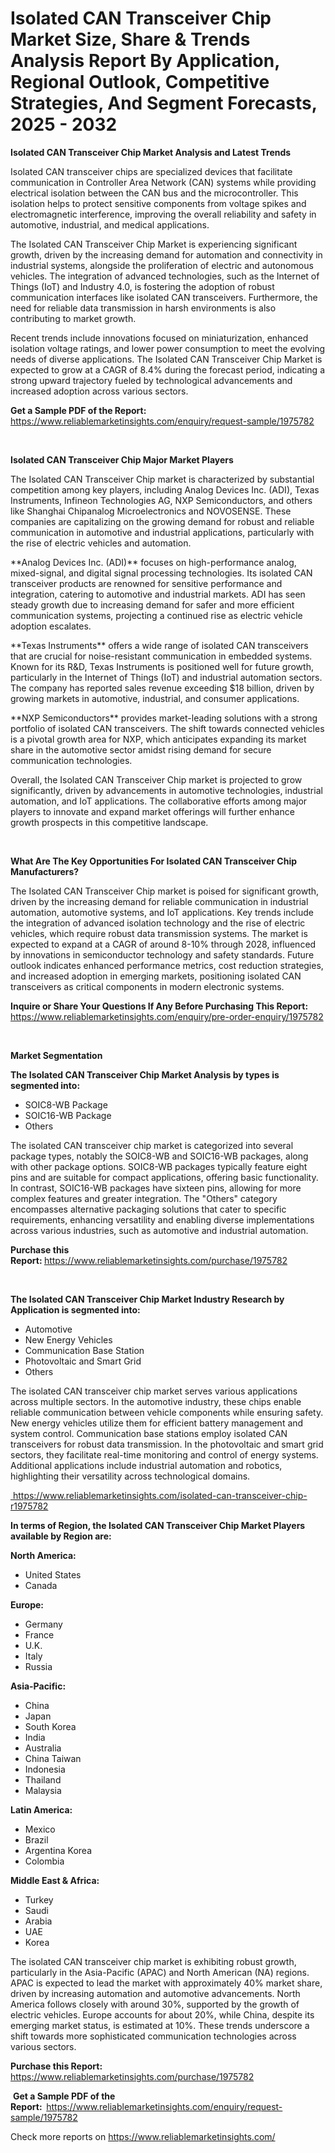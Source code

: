 <p><h1>Isolated CAN Transceiver Chip Market Size, Share & Trends Analysis Report By Application, Regional Outlook, Competitive Strategies, And Segment Forecasts, 2025 - 2032</h1></p><p><strong>Isolated CAN Transceiver Chip Market Analysis and Latest Trends</strong></p>
<p><p>Isolated CAN transceiver chips are specialized devices that facilitate communication in Controller Area Network (CAN) systems while providing electrical isolation between the CAN bus and the microcontroller. This isolation helps to protect sensitive components from voltage spikes and electromagnetic interference, improving the overall reliability and safety in automotive, industrial, and medical applications.</p><p>The Isolated CAN Transceiver Chip Market is experiencing significant growth, driven by the increasing demand for automation and connectivity in industrial systems, alongside the proliferation of electric and autonomous vehicles. The integration of advanced technologies, such as the Internet of Things (IoT) and Industry 4.0, is fostering the adoption of robust communication interfaces like isolated CAN transceivers. Furthermore, the need for reliable data transmission in harsh environments is also contributing to market growth.</p><p>Recent trends include innovations focused on miniaturization, enhanced isolation voltage ratings, and lower power consumption to meet the evolving needs of diverse applications. The Isolated CAN Transceiver Chip Market is expected to grow at a CAGR of 8.4% during the forecast period, indicating a strong upward trajectory fueled by technological advancements and increased adoption across various sectors.</p></p>
<p><strong>Get a Sample PDF of the Report:&nbsp;</strong> <a href="https://www.reliablemarketinsights.com/enquiry/request-sample/1975782?utm_campaign=3361&utm_medium=2&utm_source=Github&utm_content=ia&utm_term=07042025&utm_id=isolated-can-transceiver-chip">https://www.reliablemarketinsights.com/enquiry/request-sample/1975782</a></p>
<p>&nbsp;</p>
<p><strong>Isolated CAN Transceiver Chip Major Market Players</strong></p>
<p><p>The Isolated CAN Transceiver Chip market is characterized by substantial competition among key players, including Analog Devices Inc. (ADI), Texas Instruments, Infineon Technologies AG, NXP Semiconductors, and others like Shanghai Chipanalog Microelectronics and NOVOSENSE. These companies are capitalizing on the growing demand for robust and reliable communication in automotive and industrial applications, particularly with the rise of electric vehicles and automation.</p><p>**Analog Devices Inc. (ADI)** focuses on high-performance analog, mixed-signal, and digital signal processing technologies. Its isolated CAN transceiver products are renowned for sensitive performance and integration, catering to automotive and industrial markets. ADI has seen steady growth due to increasing demand for safer and more efficient communication systems, projecting a continued rise as electric vehicle adoption escalates.</p><p>**Texas Instruments** offers a wide range of isolated CAN transceivers that are crucial for noise-resistant communication in embedded systems. Known for its R&D, Texas Instruments is positioned well for future growth, particularly in the Internet of Things (IoT) and industrial automation sectors. The company has reported sales revenue exceeding $18 billion, driven by growing markets in automotive, industrial, and consumer applications.</p><p>**NXP Semiconductors** provides market-leading solutions with a strong portfolio of isolated CAN transceivers. The shift towards connected vehicles is a pivotal growth area for NXP, which anticipates expanding its market share in the automotive sector amidst rising demand for secure communication technologies.</p><p>Overall, the Isolated CAN Transceiver Chip market is projected to grow significantly, driven by advancements in automotive technologies, industrial automation, and IoT applications. The collaborative efforts among major players to innovate and expand market offerings will further enhance growth prospects in this competitive landscape.</p></p>
<p>&nbsp;</p>
<p><strong>What Are The Key Opportunities For Isolated CAN Transceiver Chip Manufacturers?</strong></p>
<p><p>The Isolated CAN Transceiver Chip market is poised for significant growth, driven by the increasing demand for reliable communication in industrial automation, automotive systems, and IoT applications. Key trends include the integration of advanced isolation technology and the rise of electric vehicles, which require robust data transmission systems. The market is expected to expand at a CAGR of around 8-10% through 2028, influenced by innovations in semiconductor technology and safety standards. Future outlook indicates enhanced performance metrics, cost reduction strategies, and increased adoption in emerging markets, positioning isolated CAN transceivers as critical components in modern electronic systems.</p></p>
<p><strong>Inquire or Share Your Questions If Any Before Purchasing This Report:</strong> <a href="https://www.reliablemarketinsights.com/enquiry/pre-order-enquiry/1975782?utm_campaign=3361&utm_medium=2&utm_source=Github&utm_content=ia&utm_term=07042025&utm_id=isolated-can-transceiver-chip">https://www.reliablemarketinsights.com/enquiry/pre-order-enquiry/1975782</a></p>
<p>&nbsp;</p>
<p><strong>Market Segmentation</strong></p>
<p><strong>The Isolated CAN Transceiver Chip Market Analysis by types is segmented into:</strong></p>
<p><ul><li>SOIC8-WB Package</li><li>SOIC16-WB Package</li><li>Others</li></ul></p>
<p><p>The isolated CAN transceiver chip market is categorized into several package types, notably the SOIC8-WB and SOIC16-WB packages, along with other package options. SOIC8-WB packages typically feature eight pins and are suitable for compact applications, offering basic functionality. In contrast, SOIC16-WB packages have sixteen pins, allowing for more complex features and greater integration. The "Others" category encompasses alternative packaging solutions that cater to specific requirements, enhancing versatility and enabling diverse implementations across various industries, such as automotive and industrial automation.</p></p>
<p><strong>Purchase this Report:&nbsp;</strong><a href="https://www.reliablemarketinsights.com/purchase/1975782?utm_campaign=3361&utm_medium=2&utm_source=Github&utm_content=ia&utm_term=07042025&utm_id=isolated-can-transceiver-chip">https://www.reliablemarketinsights.com/purchase/1975782</a></p>
<p>&nbsp;</p>
<p><strong>The Isolated CAN Transceiver Chip Market Industry Research by Application is segmented into:</strong></p>
<p><ul><li>Automotive</li><li>New Energy Vehicles</li><li>Communication Base Station</li><li>Photovoltaic and Smart Grid</li><li>Others</li></ul></p>
<p><p>The isolated CAN transceiver chip market serves various applications across multiple sectors. In the automotive industry, these chips enable reliable communication between vehicle components while ensuring safety. New energy vehicles utilize them for efficient battery management and system control. Communication base stations employ isolated CAN transceivers for robust data transmission. In the photovoltaic and smart grid sectors, they facilitate real-time monitoring and control of energy systems. Additional applications include industrial automation and robotics, highlighting their versatility across technological domains.</p></p>
<p><a href="https://www.reliablemarketinsights.com/isolated-can-transceiver-chip-r1975782?utm_campaign=3361&utm_medium=2&utm_source=Github&utm_content=ia&utm_term=07042025&utm_id=isolated-can-transceiver-chip">&nbsp;https://www.reliablemarketinsights.com/isolated-can-transceiver-chip-r1975782</a></p>
<p><strong>In terms of Region, the Isolated CAN Transceiver Chip Market Players available by Region are:</strong></p>
<p>
    <p> <strong> North America: </strong>
        <ul>
            <li>United States</li>
            <li>Canada</li>
        </ul>
        </p> 
    <p> <strong> Europe: </strong>
        <ul>
            <li>Germany</li>
            <li>France</li>
            <li>U.K.</li>
            <li>Italy</li>
            <li>Russia</li>
        </ul>
        </p> 
    <p> <strong> Asia-Pacific: </strong>
        <ul>
            <li>China</li>
            <li>Japan</li>
            <li>South Korea</li>
            <li>India</li>
            <li>Australia</li>
            <li>China Taiwan</li>
            <li>Indonesia</li>
            <li>Thailand</li>
            <li>Malaysia</li>
        </ul>
        </p> 
    <p> <strong> Latin America: </strong>
        <ul>
            <li>Mexico</li>
            <li>Brazil</li>
            <li>Argentina Korea</li>
            <li>Colombia</li>
        </ul>
        </p> 
    <p> <strong> Middle East & Africa: </strong>
        <ul>
            <li>Turkey</li>
            <li>Saudi</li>
            <li>Arabia</li>
            <li>UAE</li>
            <li>Korea</li>
        </ul>
    </p>
    </p>
<p><p>The isolated CAN transceiver chip market is exhibiting robust growth, particularly in the Asia-Pacific (APAC) and North American (NA) regions. APAC is expected to lead the market with approximately 40% market share, driven by increasing automation and automotive advancements. North America follows closely with around 30%, supported by the growth of electric vehicles. Europe accounts for about 20%, while China, despite its emerging market status, is estimated at 10%. These trends underscore a shift towards more sophisticated communication technologies across various sectors.</p></p>
<p><strong>Purchase this Report: </strong><a href="https://www.reliablemarketinsights.com/purchase/1975782?utm_campaign=3361&utm_medium=2&utm_source=Github&utm_content=ia&utm_term=07042025&utm_id=isolated-can-transceiver-chip">https://www.reliablemarketinsights.com/purchase/1975782</a></p>
<p>&nbsp;<strong>Get a Sample PDF of the Report:&nbsp;&nbsp;</strong><a href="https://www.reliablemarketinsights.com/enquiry/request-sample/1975782?utm_campaign=3361&utm_medium=2&utm_source=Github&utm_content=ia&utm_term=07042025&utm_id=isolated-can-transceiver-chip">https://www.reliablemarketinsights.com/enquiry/request-sample/1975782</a></p>
<p><strong></strong></p>
<p>Check more reports on <a href="https://www.reliablemarketinsights.com/?utm_campaign=3361&utm_medium=2&utm_source=Github&utm_content=ia&utm_term=07042025&utm_id=isolated-can-transceiver-chip">https://www.reliablemarketinsights.com/</a></p>